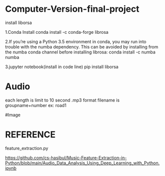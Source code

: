 # Computer-Version-final-project
install liborsa

1.Conda Install
conda install -c conda-forge librosa

2.If you’re using a Python 3.5 environment in conda, you may run into trouble with the numba dependency. This can be avoided by installing from the numba conda channel before installing librosa:
conda install -c numba numba

3.jupyter notebook(install in code line)
pip install liborsa

# Audio
each length is limit to 10 second .mp3 format
filename is groupname+number ex: road1

#Image


# REFERENCE
feature_extraction.py

https://github.com/cs-hasibul/Music-Feature-Extraction-in-Python/blob/main/Audio_Data_Analysis_Using_Deep_Learning_with_Python.ipynb
